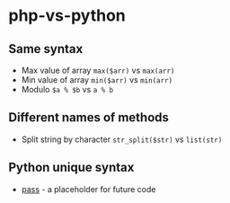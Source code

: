 # php-vs-python

## Same syntax

* Max value of array `max($arr)` vs `max(arr)`
* Min value of array `min($arr)` vs `min(arr)`
* Modulo `$a % $b` vs `a % b`

## Different names of methods

* Split string by character `str_split($str)` vs `list(str)`

## Python unique syntax

* [pass](https://www.w3schools.com/python/ref_keyword_pass.asp) - a placeholder for future code
